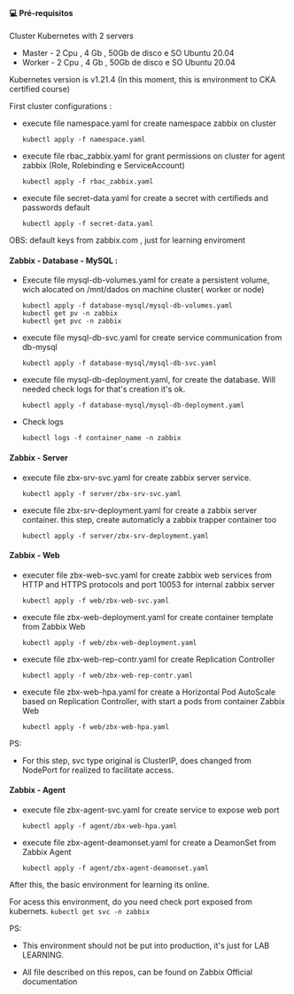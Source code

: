 #### 💻 Pré-requisitos
Cluster Kubernetes with 2 servers
- Master - 2 Cpu , 4 Gb , 50Gb de disco e SO Ubuntu 20.04
- Worker - 2 Cpu , 4 Gb , 50Gb de disco e SO Ubuntu 20.04

Kubernetes version is v1.21.4 (In this moment, this is environment to CKA certified course)

First cluster configurations :

- execute file namespace.yaml for create namespace zabbix on cluster
    ```
    kubectl apply -f namespace.yaml
    ```

- execute file rbac_zabbix.yaml for grant permissions on cluster for agent zabbix (Role, Rolebinding e ServiceAccount)
    ```
    kubectl apply -f rbac_zabbix.yaml
    ```

- execute file secret-data.yaml for create a secret with certifieds and passwords default 
    ```
    kubectl apply -f secret-data.yaml
    ```
OBS: default keys from zabbix.com , just for learning enviroment

#### Zabbix - Database - MySQL :

- Execute file mysql-db-volumes.yaml for create a persistent volume, wich alocated on /mnt/dados on machine cluster( worker or node)
	```
    kubectl apply -f database-mysql/mysql-db-volumes.yaml
	kubectl get pv -n zabbix
	kubectl get pvc -n zabbix
    ```

- execute file mysql-db-svc.yaml for create service communication from db-mysql
	```
    kubectl apply -f database-mysql/mysql-db-svc.yaml
    ```

- execute file mysql-db-deployment.yaml, for create the database. Will needed check logs for that's creation it's ok. 
	```
    kubectl apply -f database-mysql/mysql-db-deployment.yaml
    ```

- Check logs
	```
    kubectl logs -f container_name -n zabbix
    ```

#### Zabbix - Server 

- execute file zbx-srv-svc.yaml for create zabbix server service.
	```
    kubectl apply -f server/zbx-srv-svc.yaml
    ```

- execute file zbx-srv-deployment.yaml for create a zabbix server container. this step, create automaticly a zabbix trapper container too
	```
    kubectl apply -f server/zbx-srv-deployment.yaml
    ```

#### Zabbix - Web

- executer file zbx-web-svc.yaml for create zabbix web services from HTTP and HTTPS protocols and port 10053 for internal zabbix server 
	```
    kubectl apply -f web/zbx-web-svc.yaml
    ```
	
- execute file zbx-web-deployment.yaml for create container template from Zabbix Web
	```
    kubectl apply -f web/zbx-web-deployment.yaml
    ```
	
- execute file zbx-web-rep-contr.yaml for create Replication Controller 
	```
    kubectl apply -f web/zbx-web-rep-contr.yaml
    ```
	
- execute file  zbx-web-hpa.yaml for create a Horizontal Pod AutoScale based on Replication Controller, with start a pods from container Zabbix Web
	```
    kubectl apply -f web/zbx-web-hpa.yaml
    ```

PS: 
-   For this step, svc type original is ClusterIP, does changed from NodePort for realized to facilitate access.

#### Zabbix - Agent 

- execute file zbx-agent-svc.yaml for create service to expose web port
	```
    kubectl apply -f agent/zbx-web-hpa.yaml
    ```

- execute file zbx-agent-deamonset.yaml for create a DeamonSet from Zabbix Agent 

	```
    kubectl apply -f agent/zbx-agent-deamonset.yaml
    ```

After this, the basic environment for learning its online. 

For acess this environment, do you need check port exposed from kubernets.
    ```
    kubectl get svc -n zabbix
    ```

PS:
- This environment should not be put into production, it's just for LAB LEARNING.

- All file described on this repos, can be found on Zabbix Official documentation